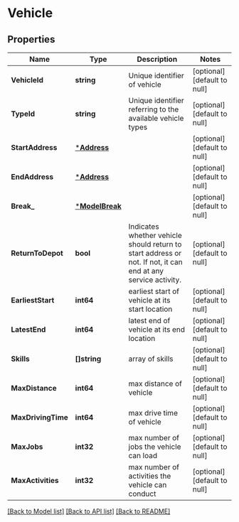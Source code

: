 # Vehicle

## Properties
Name | Type | Description | Notes
------------ | ------------- | ------------- | -------------
**VehicleId** | **string** | Unique identifier of vehicle | [optional] [default to null]
**TypeId** | **string** | Unique identifier referring to the available vehicle types | [optional] [default to null]
**StartAddress** | [***Address**](Address.md) |  | [optional] [default to null]
**EndAddress** | [***Address**](Address.md) |  | [optional] [default to null]
**Break_** | [***ModelBreak**](Break.md) |  | [optional] [default to null]
**ReturnToDepot** | **bool** | Indicates whether vehicle should return to start address or not. If not, it can end at any service activity. | [optional] [default to null]
**EarliestStart** | **int64** | earliest start of vehicle at its start location | [optional] [default to null]
**LatestEnd** | **int64** | latest end of vehicle at its end location | [optional] [default to null]
**Skills** | **[]string** | array of skills | [optional] [default to null]
**MaxDistance** | **int64** | max distance of vehicle | [optional] [default to null]
**MaxDrivingTime** | **int64** | max drive time of vehicle | [optional] [default to null]
**MaxJobs** | **int32** | max number of jobs the vehicle can load | [optional] [default to null]
**MaxActivities** | **int32** | max number of activities the vehicle can conduct | [optional] [default to null]

[[Back to Model list]](../README.md#documentation-for-models) [[Back to API list]](../README.md#documentation-for-api-endpoints) [[Back to README]](../README.md)


